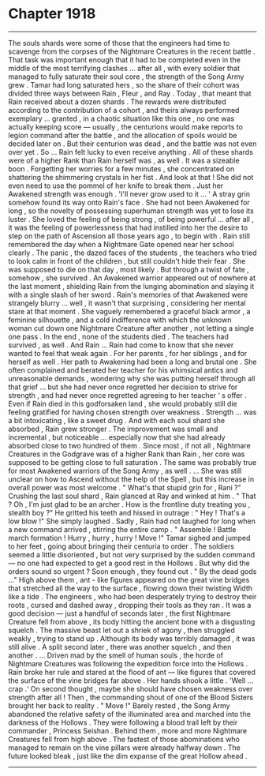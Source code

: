 
# Chapter 1918


---

The souls shards were some of those that the engineers had time to scavenge from the corpses of the Nightmare Creatures in the recent battle . That task was important enough that it had to be completed even in the middle of the most terrifying clashes ... after all , with every soldier that managed to fully saturate their soul core , the strength of the Song Army grew .
Tamar had long saturated hers , so the share of their cohort was divided three ways between Rain , Fleur , and Ray .
Today , that meant that Rain received about a dozen shards . The rewards were distributed according to the contribution of a cohort , and theirs always performed exemplary ... granted , in a chaotic situation like this one , no one was actually keeping score — usually , the centurions would make reports to legion command after the battle , and the allocation of spoils would be decided later on . But their centurion was dead , and the battle was not even over yet . So ... Rain felt lucky to even receive anything .
All of these shards were of a higher Rank than Rain herself was , as well . It was a sizeable boon .
Forgetting her worries for a few minutes , she concentrated on shattering the shimmering crystals in her fist .
And look at that ! She did not even need to use the pommel of her knife to break them . Just her Awakened strength was enough .
'I'll never grow used to it ... '
A stray grin somehow found its way onto Rain's face .
She had not been Awakened for long , so the novelty of possessing superhuman strength was yet to lose its luster . She loved the feeling of being strong , of being powerful ... after all , it was the feeling of powerlessness that had instilled into her the desire to step on the path of Ascension all those years ago , to begin with . Rain still remembered the day when a Nightmare Gate opened near her school clearly . The panic , the dazed faces of the students , the teachers who tried to look calm in front of the children , but still couldn't hide their fear .
She was supposed to die on that day , most likely . But through a twist of fate , somehow , she survived . An Awakened warrior appeared out of nowhere at the last moment , shielding Rain from the lunging abomination and slaying it with a single slash of her sword .
Rain's memories of that Awakened were strangely blurry ... well , it wasn't that surprising , considering her mental stare at that moment . She vaguely remembered a graceful black armor , a feminine silhouette , and a cold indifference with which the unknown woman cut down one Nightmare Creature after another , not letting a single one pass .
In the end , none of the students died . The teachers had survived , as well . And Rain ... Rain had come to know that she never wanted to feel that weak again . For her parents , for her siblings , and for herself as well .
Her path to Awakening had been a long and brutal one . She often complained and berated her teacher for his whimsical antics and unreasonable demands , wondering why she was putting herself through all that grief ... but she had never once regretted her decision to strive for strength , and had never once regretted agreeing to her teacher ‘ s offer .
Even if Rain died in this godforsaken land , she would probably still die feeling gratified for having chosen strength over weakness . Strength ... was a bit intoxicating , like a sweet drug .
And with each soul shard she absorbed , Rain grew stronger .
The improvement was small and incremental , but noticeable ... especially now that she had already absorbed close to two hundred of them . Since most , if not all , Nightmare Creatures in the Godgrave was of a higher Rank than Rain , her core was supposed to be getting close to full saturation . The same was probably true for most Awakened warriors of the Song Army , as well .
... She was still unclear on how to Ascend without the help of the Spell , but this increase in overall power was most welcome .
" What's that stupid grin for , Rani ?"
Crushing the last soul shard , Rain glanced at Ray and winked at him .
" That ? Oh , I'm just glad to be an archer . How is the frontline duty treating you , stealth boy ?"
He gritted his teeth and hissed in outrage :
" Hey ! That's a low blow !"
She simply laughed .
Sadly , Rain had not laughed for long when a new command arrived , stirring the entire camp .
" Assemble ! Battle march formation ! Hurry , hurry , hurry ! Move !"
Tamar sighed and jumped to her feet , going about bringing their centuria to order . The soldiers seemed a little disoriented , but not very surprised by the sudden command — no one had expected to get a good rest in the Hollows . But why did the orders sound so urgent ?
Soon enough , they found out .
" By the dead gods ..."
High above them , ant - like figures appeared on the great vine bridges that stretched all the way to the surface , flowing down their twisting Width like a tide . The engineers , who had been desperately trying to destroy their roots , cursed and dashed away , dropping their tools as they ran .
It was a good decision — just a handful of seconds later , the first Nightmare Creature fell from above , its body hitting the ancient bone with a disgusting squelch .
The massive beast let out a shriek of agony , then struggled weakly , trying to stand up . Although its body was terribly damaged , it was still alive .
A split second later , there was another squelch , and then another .
... Driven mad by the smell of human souls , the horde of Nightmare Creatures was following the expedition force into the Hollows .
Rain broke her rule and stared at the flood of ant — like figures that covered the surface of the vine bridges far above .
Her hands shook a little .
'Well ... crap .‘
On second thought , maybe she should have chosen weakness over strength after all !
Then , the commanding shout of one of the Blood Sisters brought her back to reality .
" Move !"
Barely rested , the Song Army abandoned the relative safety of the illuminated area and marched into the darkness of the Hollows .
They were following a blood trail left by their commander , Princess Seishan . Behind them , more and more Nightmare Creatures fell from high above . The fastest of those abominations who managed to remain on the vine pillars were already halfway down .
The future looked bleak , just like the dim expanse of the great Hollow ahead .

---

